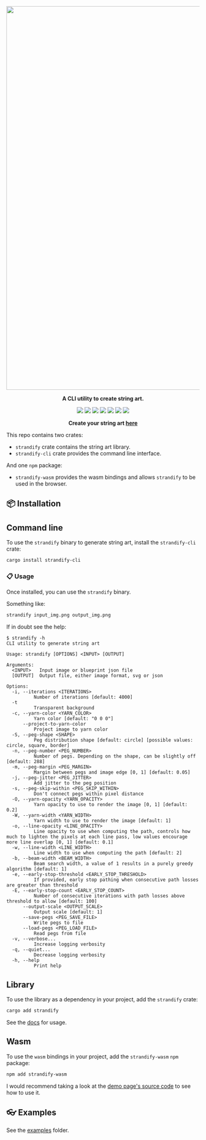 <p align="center"><img src="https://i.imgur.com/4jvon2p.png" width="1000"></p>
<p align="center"><b>A CLI utility to create string art.</b></p>

<p align="center">
  <a href="https://crates.io/crates/strandify"><img src="https://img.shields.io/crates/v/strandify"></a>
  <a href="https://crates.io/crates/strandify-cli"><img src="https://img.shields.io/crates/v/strandify-cli"></a>
  <a href="https://npmjs.com/package/strandify-wasm"><img src="https://img.shields.io/npm/v/strandify-wasm"></a>
  <a href="https://docs.rs/strandify/latest/strandify/"><img src="https://img.shields.io/docsrs/strandify"></a>
  <a href="https://github.com/loiccoyle/strandify/actions"><img src="https://github.com/loiccoyle/strandify/actions/workflows/ci.yml/badge.svg"></a>
  <a href="./LICENSE"><img src="https://img.shields.io/badge/license-MIT-blue.svg"></a>
  <img src="https://img.shields.io/badge/platform-linux%20%7C%20macOS%20%7C%20windows-informational">
</p>

<p align="center">
  <b>
  Create your string art <a href="https://loiccoyle.com/strandify">here</a>
  </b>
</p>

This repo contains two crates:

- `strandify` crate contains the string art library.
- `strandify-cli` crate provides the command line interface.

And one `npm` package:

- `strandify-wasm` provides the wasm bindings and allows `strandify` to be used in the browser.

## 📦 Installation

## Command line

To use the `strandify` binary to generate string art, install the `strandify-cli` crate:

```sh
cargo install strandify-cli
```

### 📋 Usage

Once installed, you can use the `strandify` binary.

Something like:

```sh
strandify input_img.png output_img.png
```

If in doubt see the help:

<!-- help start -->

```console
$ strandify -h
CLI utility to generate string art

Usage: strandify [OPTIONS] <INPUT> [OUTPUT]

Arguments:
  <INPUT>   Input image or blueprint json file
  [OUTPUT]  Output file, either image format, svg or json

Options:
  -i, --iterations <ITERATIONS>
          Number of iterations [default: 4000]
  -t
          Transparent background
  -c, --yarn-color <YARN_COLOR>
          Yarn color [default: "0 0 0"]
      --project-to-yarn-color
          Project image to yarn color
  -S, --peg-shape <SHAPE>
          Peg distribution shape [default: circle] [possible values: circle, square, border]
  -n, --peg-number <PEG_NUMBER>
          Number of pegs. Depending on the shape, can be slightly off [default: 288]
  -m, --peg-margin <PEG_MARGIN>
          Margin between pegs and image edge [0, 1] [default: 0.05]
  -j, --peg-jitter <PEG_JITTER>
          Add jitter to the peg position
  -s, --peg-skip-within <PEG_SKIP_WITHIN>
          Don't connect pegs within pixel distance
  -O, --yarn-opacity <YARN_OPACITY>
          Yarn opacity to use to render the image [0, 1] [default: 0.2]
  -W, --yarn-width <YARN_WIDTH>
          Yarn width to use to render the image [default: 1]
  -o, --line-opacity <LINE_OPACITY>
          Line opacity to use when computing the path, controls how much to lighten the pixels at each line pass, low values encourage more line overlap [0, 1] [default: 0.1]
  -w, --line-width <LINE_WIDTH>
          Line width to use when computing the path [default: 2]
  -b, --beam-width <BEAM_WIDTH>
          Beam search width, a value of 1 results in a purely greedy algorithm [default: 1]
  -e, --early-stop-threshold <EARLY_STOP_THRESHOLD>
          If provided, early stop pathing when consecutive path losses are greater than threshold
  -E, --early-stop-count <EARLY_STOP_COUNT>
          Number of consecutive iterations with path losses above threshold to allow [default: 100]
      --output-scale <OUTPUT_SCALE>
          Output scale [default: 1]
      --save-pegs <PEG_SAVE_FILE>
          Write pegs to file
      --load-pegs <PEG_LOAD_FILE>
          Read pegs from file
  -v, --verbose...
          Increase logging verbosity
  -q, --quiet...
          Decrease logging verbosity
  -h, --help
          Print help
```

<!-- help end -->

## Library

To use the library as a dependency in your project, add the `strandify` crate:

```sh
cargo add strandify
```

See the [docs](https://docs.rs/strandify) for usage.

## Wasm

To use the `wasm` bindings in your project, add the `strandify-wasm` `npm` package:

```sh
npm add strandify-wasm
```

I would recommend taking a look at the [demo page's source code](https://github.com/loiccoyle/strandify/tree/gh-pages) to see how to use it.

## 👓 Examples

See the [examples](https://github.com/loiccoyle/strandify/tree/main/examples) folder.
